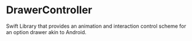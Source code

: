# DrawerController
Swift Library that provides an animation and interaction control scheme for an option drawer akin to Android.
